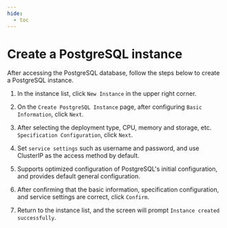 ```yaml
---
hide:
  - toc
---
```


# Create a PostgreSQL instance

After accessing the PostgreSQL database, follow the steps below to create a PostgreSQL instance.

1. In the instance list, click `New Instance` in the upper right corner.

    <!--screenshot-->

2. On the `Create PostgreSQL Instance` page, after configuring `Basic Information`, click `Next`.

    <!--screenshot-->

3. After selecting the deployment type, CPU, memory and storage, etc. `Specification Configuration`, click `Next`.

    <!--screenshot-->

4. Set `service settings` such as username and password, and use ClusterIP as the access method by default.

    <!--screenshot-->

5. Supports optimized configuration of PostgreSQL's initial configuration, and provides default general configuration.

    <!--screenshot-->

6. After confirming that the basic information, specification configuration, and service settings are correct, click `Confirm`.

    <!--screenshot-->

7. Return to the instance list, and the screen will prompt `Instance created successfully`.

    <!--screenshot-->